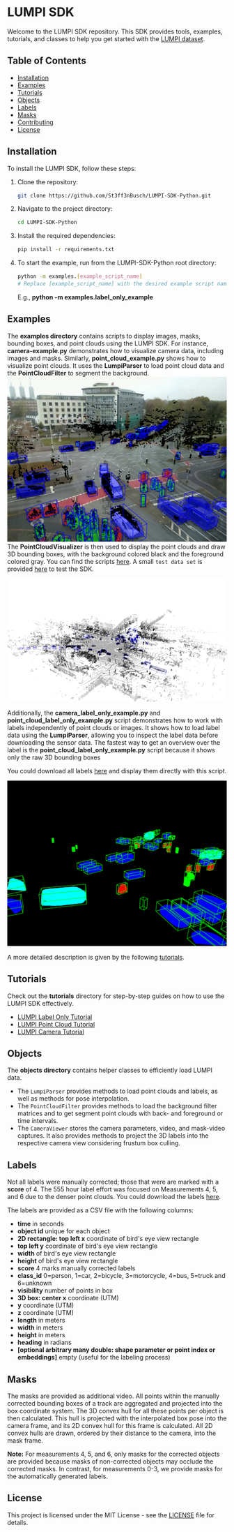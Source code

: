 # LUMPI SDK

Welcome to the LUMPI SDK repository. This SDK provides tools, examples, tutorials, and classes to help you get started with the [LUMPI dataset](https://data.uni-hannover.de/dataset/lumpi).

## Table of Contents
- [Installation](#installation)
- [Examples](#examples)
- [Tutorials](#tutorials)
- [Objects](#objects)
- [Labels](#labels)
- [Masks](#masks)
- [Contributing](#contributing)
- [License](#license)

## Installation
To install the LUMPI SDK, follow these steps:
1. Clone the repository:
    ```sh
    git clone https://github.com/St3ff3nBusch/LUMPI-SDK-Python.git
    ```
2. Navigate to the project directory:
    ```sh
    cd LUMPI-SDK-Python
    ```
3. Install the required dependencies:
    ```sh
    pip install -r requirements.txt
    ```
4. To start the example, run from the LUMPI-SDK-Python root directory:
    ```sh
    python -m examples.[example_script_name]
    # Replace [example_script_name] with the desired example script name
    ```
    E.g., **python -m examples.label_only_example**
## Examples
The **examples directory** contains scripts to display images, masks, bounding boxes, and point clouds using the LUMPI SDK. For instance, **camera-example.py** demonstrates how to visualize camera data, including images and masks. Similarly, **point_cloud_example.py** shows how to visualize point clouds. It uses the **LumpiParser** to load point cloud data and the **PointCloudFilter** to segment the background. 
  <img src="images/CameraExample.png" alt="Camera Impression" />
The **PointCloudVisualizer** is then used to display the point clouds and draw 3D bounding boxes, with the background colored black and the foreground colored gray. You can find the scripts [here](examples). A small `test data set` is provided [here](https://seafile.cloud.uni-hannover.de/f/0f3c07a71b1949fe90c2/?dl=1) to test the SDK.<p float="left">
  <img src="images/PointCloudExample.png" alt="Point Cloud Impression" >
</p>


Additionally, the **camera_label_only_example.py** and **point_cloud_label_only_example.py** script demonstrates how to work with labels independently of point clouds or images. It shows how to load label data using the **LumpiParser**, allowing you to inspect the label data before downloading the sensor data. The fastest way to get an overview over the label is the **point_cloud_label_only_example.py** script because it shows only the raw 3D bounding boxes 

You could download all labels [here](https://data.uni-hannover.de/vault/ikg/busch/LUMPI/labels.zip) and display them directly with this script.
 
 <img src="images/LabelExample.png" alt="Label Only Impression"/>

A more detailed description is given by the following [tutorials](#tutorials).

## Tutorials
Check out the **tutorials** directory for step-by-step guides on how to use the LUMPI SDK effectively.
- [LUMPI Label Only Tutorial](notebooks/label_only_tutorial.ipynb)
- [LUMPI Point Cloud Tutorial](notebooks/point_cloud_tutorial.ipynb) 
- [LUMPI Camera Tutorial](notebooks/camera_tutorial.ipynb)

## Objects
The **objects directory** contains helper classes to efficiently load LUMPI data.
- The `LumpiParser` provides methods to load point clouds and labels, as well as methods for pose interpolation.
- The `PointCloudFilter` provides methods to load the background filter matrices and to get segment point clouds with back- and foreground or time intervals.
- The `CameraViewer` stores the camera parameters, video, and mask-video captures. It also provides methods to project the 3D labels into the respective camera view considering frustum box culling.

## Labels
Not all labels were manually corrected; those that were are marked with a **score** of 4.
The 555 hour label effort was focused on Measurements 4, 5, and 6 due to the denser point clouds.
You could download the labels [here](https://data.uni-hannover.de/vault/ikg/busch/LUMPI/labels.zip). 

The labels are provided as a CSV file with the following columns:
- **time** in seconds
- **object id** unique for each object
- **2D rectangle: top left x** coordinate of bird's eye view rectangle
- **top left y** coordinate of bird's eye view rectangle
- **width** of bird's eye view rectangle
- **height** of bird's eye view rectangle
- **score** 4 marks manually corrected labels
- **class_id**  0=person, 1=car, 2=bicycle, 3=motorcycle, 4=bus, 5=truck and 6=unknown
- **visibility** number of points in box
- **3D box: center x** coordinate (UTM)
- **y** coordinate (UTM)
- **z** coordinate (UTM)
- **length** in meters
- **width** in meters
- **height** in meters
- **heading** in radians
- **[optional arbitrary many double: shape parameter or point index or embeddings]** empty (useful for the labeling process)

## Masks
The masks are provided as additional video. All points within the manually corrected bounding boxes of a track are aggregated and projected into the box coordinate system. The 3D convex hull for all these points per object is then calculated. This hull is projected with the interpolated box pose into the camera frame, and its 2D convex hull for this frame is calculated. All 2D convex hulls are drawn, ordered by their distance to the camera, into the mask frame.

**Note:** For measurements 4, 5, and 6, only masks for the corrected objects are provided because masks of non-corrected objects may occlude the corrected masks. In contrast, for measurements 0-3, we provide masks for the automatically generated labels.



## License
This project is licensed under the MIT License - see the [LICENSE](LICENSE) file for details.
